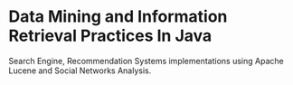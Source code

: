 # Data Mining and Information Retrieval Practices In Java
Search Engine, Recommendation Systems implementations using Apache Lucene and Social Networks Analysis.
